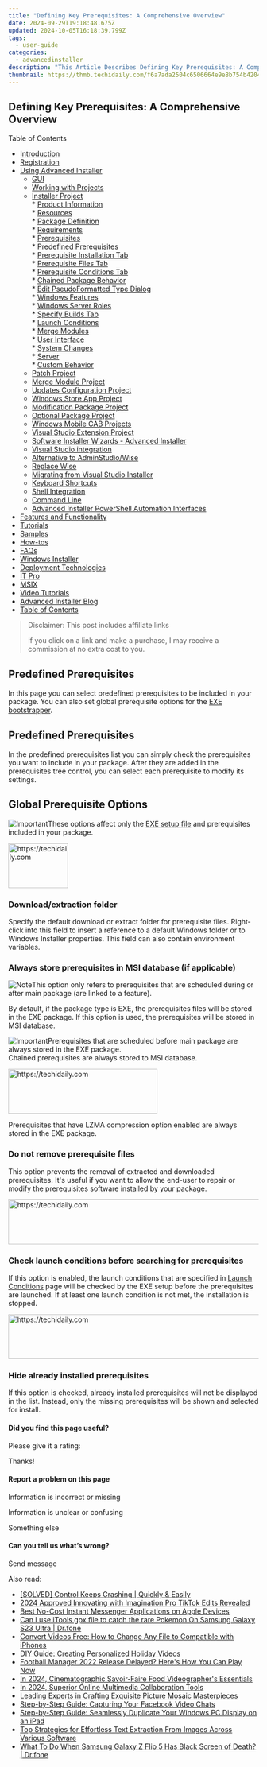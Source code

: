 ```yaml
---
title: "Defining Key Prerequisites: A Comprehensive Overview"
date: 2024-09-29T19:18:48.675Z
updated: 2024-10-05T16:18:39.799Z
tags:
  - user-guide
categories:
  - advancedinstaller
description: "This Article Describes Defining Key Prerequisites: A Comprehensive Overview"
thumbnail: https://thmb.techidaily.com/f6a7ada2504c6506664e9e8b754b42045262a6658f56d976380c29d41a986404.jpg
---
```


## Defining Key Prerequisites: A Comprehensive Overview

Table of Contents

* [Introduction](https://tools.techidaily.com/advancedinstaller/products/)
* [Registration](https://tools.techidaily.com/advancedinstaller/products/)
* [Using Advanced Installer](https://tools.techidaily.com/advancedinstaller/products/)  
   * [GUI](https://tools.techidaily.com/advancedinstaller/products/)  
   * [Working with Projects](https://tools.techidaily.com/advancedinstaller/products/)  
   * [Installer Project](https://tools.techidaily.com/advancedinstaller/products/)  
         * [Product Information](https://tools.techidaily.com/advancedinstaller/products/)  
         * [Resources](https://tools.techidaily.com/advancedinstaller/products/)  
         * [Package Definition](https://tools.techidaily.com/advancedinstaller/products/)  
         * [Requirements](https://tools.techidaily.com/advancedinstaller/products/)  
                  * [Prerequisites](https://tools.techidaily.com/advancedinstaller/products/)  
                              * [Predefined Prerequisites](https://tools.techidaily.com/advancedinstaller/products/)  
                              * [Prerequisite Installation Tab](https://tools.techidaily.com/advancedinstaller/products/)  
                              * [Prerequisite Files Tab](https://tools.techidaily.com/advancedinstaller/products/)  
                              * [Prerequisite Conditions Tab](https://tools.techidaily.com/advancedinstaller/products/)  
                              * [Chained Package Behavior](https://tools.techidaily.com/advancedinstaller/products/)  
                              * [Edit PseudoFormatted Type Dialog](https://tools.techidaily.com/advancedinstaller/products/)  
                              * [Windows Features](https://tools.techidaily.com/advancedinstaller/products/)  
                              * [Windows Server Roles](https://tools.techidaily.com/advancedinstaller/products/)  
                              * [Specify Builds Tab](https://tools.techidaily.com/advancedinstaller/products/)  
                  * [Launch Conditions](https://tools.techidaily.com/advancedinstaller/products/)  
                  * [Merge Modules](https://tools.techidaily.com/advancedinstaller/products/)  
         * [User Interface](https://tools.techidaily.com/advancedinstaller/products/)  
         * [System Changes](https://tools.techidaily.com/advancedinstaller/products/)  
         * [Server](https://tools.techidaily.com/advancedinstaller/products/)  
         * [Custom Behavior](https://tools.techidaily.com/advancedinstaller/products/)  
   * [Patch Project](https://tools.techidaily.com/advancedinstaller/products/)  
   * [Merge Module Project](https://tools.techidaily.com/advancedinstaller/products/)  
   * [Updates Configuration Project](https://tools.techidaily.com/advancedinstaller/products/)  
   * [Windows Store App Project](https://tools.techidaily.com/advancedinstaller/products/)  
   * [Modification Package Project](https://tools.techidaily.com/advancedinstaller/products/)  
   * [Optional Package Project](https://tools.techidaily.com/advancedinstaller/products/)  
   * [Windows Mobile CAB Projects](https://tools.techidaily.com/advancedinstaller/products/)  
   * [Visual Studio Extension Project](https://tools.techidaily.com/advancedinstaller/products/)  
   * [Software Installer Wizards - Advanced Installer](https://tools.techidaily.com/advancedinstaller/products/)  
   * [Visual Studio integration](https://tools.techidaily.com/advancedinstaller/products/)  
   * [Alternative to AdminStudio/Wise](https://tools.techidaily.com/advancedinstaller/products/)  
   * [Replace Wise](https://tools.techidaily.com/advancedinstaller/products/)  
   * [Migrating from Visual Studio Installer](https://tools.techidaily.com/advancedinstaller/products/)  
   * [Keyboard Shortcuts](https://tools.techidaily.com/advancedinstaller/products/)  
   * [Shell Integration](https://tools.techidaily.com/advancedinstaller/products/)  
   * [Command Line](https://tools.techidaily.com/advancedinstaller/products/)  
   * [Advanced Installer PowerShell Automation Interfaces](https://tools.techidaily.com/advancedinstaller/products/)
* [Features and Functionality](https://tools.techidaily.com/advancedinstaller/products/)
* [Tutorials](https://tools.techidaily.com/advancedinstaller/products/)
* [Samples](https://tools.techidaily.com/advancedinstaller/products/)
* [How-tos](https://tools.techidaily.com/advancedinstaller/products/)
* [FAQs](https://tools.techidaily.com/advancedinstaller/products/)
* [Windows Installer](https://tools.techidaily.com/advancedinstaller/products/)
* [Deployment Technologies](https://tools.techidaily.com/advancedinstaller/products/)
* [IT Pro](https://tools.techidaily.com/advancedinstaller/products/)
* [MSIX](https://tools.techidaily.com/advancedinstaller/products/)
* [Video Tutorials](https://tools.techidaily.com/advancedinstaller/products/)
* [Advanced Installer Blog](https://tools.techidaily.com/advancedinstaller/products/)
* [Table of Contents](https://tools.techidaily.com/advancedinstaller/products/)

>  Disclaimer: This post includes affiliate links
>
>  If you click on a link and make a purchase, I may receive a commission at no extra cost to you.
>

## Predefined Prerequisites

In this page you can select predefined prerequisites to be included in your package. You can also set global prerequisite options for the [EXE bootstrapper](https://tools.techidaily.com/advancedinstaller/products/).

## Predefined Prerequisites

In the predefined prerequisites list you can simply check the prerequisites you want to include in your package. After they are added in the prerequisites tree control, you can select each prerequisite to modify its settings.

## Global Prerequisite Options

![Important](https://cdn.advancedinstaller.com/svg/common/IconMessageInfo.svg)These options affect only the [EXE setup file](https://tools.techidaily.com/advancedinstaller/products/) and prerequisites included in your package.

<!-- affiliate ads begin -->
<a href="https://25home.pxf.io/c/5597632/2148635/16836" target="_top" id="2148635">
  <img src="//a.impactradius-go.com/display-ad/16836-2148635" border="0" alt="https://techidaily.com" width="120" height="90"/>
</a>
<img height="0" width="0" src="https://25home.pxf.io/i/5597632/2148635/16836" style="position:absolute;visibility:hidden;" border="0" />
<!-- affiliate ads end -->

### Download/extraction folder

Specify the default download or extract folder for prerequisite files. Right-click into this field to insert a reference to a default Windows folder or to Windows Installer properties. This field can also contain environment variables.

### Always store prerequisites in MSI database (if applicable)

![Note](https://cdn.advancedinstaller.com/svg/common/IconMessageNote.svg)This option only refers to prerequisites that are scheduled during or after main package (are linked to a feature).

 By default, if the package type is EXE, the prerequisites files will be stored in the EXE package. If this option is used, the prerequisites will be stored in MSI database.

![Important](https://cdn.advancedinstaller.com/svg/common/IconMessageInfo.svg)Prerequisites that are scheduled before main package are always stored in the EXE package.  
 Chained prerequisites are always stored to MSI database.  

<!-- affiliate ads begin -->
<a href="https://wigfever.sjv.io/c/5597632/1995803/22899" target="_top" id="1995803">
  <img src="//a.impactradius-go.com/display-ad/22899-1995803" border="0" alt="https://techidaily.com" width="300" height="90"/>
</a>
<img height="0" width="0" src="https://wigfever.sjv.io/i/5597632/1995803/22899" style="position:absolute;visibility:hidden;" border="0" />
<!-- affiliate ads end -->

 Prerequisites that have LZMA compression option enabled are always stored in the EXE package.

### Do not remove prerequisite files

This option prevents the removal of extracted and downloaded prerequisites. It's useful if you want to allow the end-user to repair or modify the prerequisites software installed by your package. 

<!-- affiliate ads begin -->
<a href="https://appsumo.8odi.net/c/5597632/2043593/7443" target="_top" id="2043593">
  <img src="//a.impactradius-go.com/display-ad/7443-2043593" border="0" alt="https://techidaily.com" width="728" height="90"/>
</a>
<img height="0" width="0" src="https://appsumo.8odi.net/i/5597632/2043593/7443" style="position:absolute;visibility:hidden;" border="0" />
<!-- affiliate ads end -->

### Check launch conditions before searching for prerequisites

 If this option is enabled, the launch conditions that are specified in [Launch Conditions](https://tools.techidaily.com/advancedinstaller/products/) page will be checked by the EXE setup before the prerequisites are launched. If at least one launch condition is not met, the installation is stopped.

<!-- affiliate ads begin -->
<a href="https://appsumo.8odi.net/c/5597632/2100530/7443" target="_top" id="2100530">
  <img src="//a.impactradius-go.com/display-ad/7443-2100530" border="0" alt="https://techidaily.com" width="728" height="90"/>
</a>
<img height="0" width="0" src="https://appsumo.8odi.net/i/5597632/2100530/7443" style="position:absolute;visibility:hidden;" border="0" />
<!-- affiliate ads end -->

### Hide already installed prerequisites

If this option is checked, already installed prerequisites will not be displayed in the list. Instead, only the missing prerequisites will be shown and selected for install.

#### Did you find this page useful?

Please give it a rating:

 Thanks!

#### Report a problem on this page

Information is incorrect or missing

Information is unclear or confusing

Something else

#### Can you tell us what’s wrong?

Send message

<ins class="adsbygoogle"
     style="display:block"
     data-ad-format="autorelaxed"
     data-ad-client="ca-pub-7571918770474297"
     data-ad-slot="1223367746"></ins>

<ins class="adsbygoogle"
     style="display:block"
     data-ad-client="ca-pub-7571918770474297"
     data-ad-slot="8358498916"
     data-ad-format="auto"
     data-full-width-responsive="true"></ins>

<span class="atpl-alsoreadstyle">Also read:</span>
<div><ul>
<li><a href="https://win-able.techidaily.com/solved-control-keeps-crashing-quickly-and-easily/"><u>[SOLVED] Control Keeps Crashing | Quickly & Easily</u></a></li>
<li><a href="https://some-techniques.techidaily.com/2024-approved-innovating-with-imagination-pro-tiktok-edits-revealed/"><u>2024 Approved Innovating with Imagination Pro TikTok Edits Revealed</u></a></li>
<li><a href="https://tech-renaissance.techidaily.com/best-no-cost-instant-messenger-applications-on-apple-devices/"><u>Best No-Cost Instant Messenger Applications on Apple Devices</u></a></li>
<li><a href="https://change-location.techidaily.com/can-i-use-itools-gpx-file-to-catch-the-rare-pokemon-on-samsung-galaxy-s23-ultra-drfone-by-drfone-virtual-android/"><u>Can I use iTools gpx file to catch the rare Pokemon On Samsung Galaxy S23 Ultra | Dr.fone</u></a></li>
<li><a href="https://fox-sure.techidaily.com/convert-videos-free-how-to-change-any-file-to-compatible-with-iphones/"><u>Convert Videos Free: How to Change Any File to Compatible with iPhones</u></a></li>
<li><a href="https://fox-sure.techidaily.com/diy-guide-creating-personalized-holiday-videos/"><u>DIY Guide: Creating Personalized Holiday Videos</u></a></li>
<li><a href="https://program-issues.techidaily.com/football-manager-2022-release-delayed-heres-how-you-can-play-now/"><u>Football Manager 2022 Release Delayed? Here's How You Can Play Now</u></a></li>
<li><a href="https://extra-tips.techidaily.com/in-2024-cinematographic-savoir-faire-food-videographers-essentials/"><u>In 2024, Cinematographic Savoir-Faire Food Videographer's Essentials</u></a></li>
<li><a href="https://screen-mirroring-recording.techidaily.com/in-2024-superior-online-multimedia-collaboration-tools/"><u>In 2024, Superior Online Multimedia Collaboration Tools</u></a></li>
<li><a href="https://fox-sure.techidaily.com/leading-experts-in-crafting-exquisite-picture-mosaic-masterpieces/"><u>Leading Experts in Crafting Exquisite Picture Mosaic Masterpieces</u></a></li>
<li><a href="https://fox-sure.techidaily.com/step-by-step-guide-capturing-your-facebook-video-chats/"><u>Step-by-Step Guide: Capturing Your Facebook Video Chats</u></a></li>
<li><a href="https://fox-sure.techidaily.com/step-by-step-guide-seamlessly-duplicate-your-windows-pc-display-on-an-ipad/"><u>Step-by-Step Guide: Seamlessly Duplicate Your Windows PC Display on an iPad</u></a></li>
<li><a href="https://fox-sure.techidaily.com/top-strategies-for-effortless-text-extraction-from-images-across-various-software/"><u>Top Strategies for Effortless Text Extraction From Images Across Various Software</u></a></li>
<li><a href="https://howto.techidaily.com/what-to-do-when-samsung-galaxy-z-flip-5-has-black-screen-of-death-drfone-by-drfone-fix-android-problems-fix-android-problems/"><u>What To Do When Samsung Galaxy Z Flip 5 Has Black Screen of Death? | Dr.fone</u></a></li>
</ul></div>

